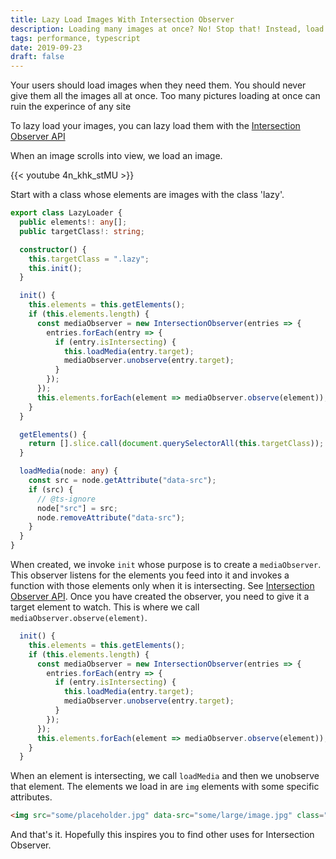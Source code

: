 ```yaml
---
title: Lazy Load Images With Intersection Observer
description: Loading many images at once? No! Stop that! Instead, load them when your user needs them. Every byte counts.
tags: performance, typescript
date: 2019-09-23
draft: false
---
```


Your users should load images when they need them. You should never give them all the images all at once. Too many pictures loading at once can ruin the experince of any site

To lazy load your images, you can lazy load them with the [Intersection Observer API](https://developer.mozilla.org/en-US/docs/Web/API/Intersection_Observer_API)

When an image scrolls into view, we load an image.

<div class="video">
{{< youtube 4n_khk_stMU >}}
</div>

Start with a class whose elements are images with the class 'lazy'.

```typescript
export class LazyLoader {
  public elements!: any[];
  public targetClass!: string;

  constructor() {
    this.targetClass = ".lazy";
    this.init();
  }

  init() {
    this.elements = this.getElements();
    if (this.elements.length) {
      const mediaObserver = new IntersectionObserver(entries => {
        entries.forEach(entry => {
          if (entry.isIntersecting) {
            this.loadMedia(entry.target);
            mediaObserver.unobserve(entry.target);
          }
        });
      });
      this.elements.forEach(element => mediaObserver.observe(element));
    }
  }

  getElements() {
    return [].slice.call(document.querySelectorAll(this.targetClass));
  }

  loadMedia(node: any) {
    const src = node.getAttribute("data-src");
    if (src) {
      // @ts-ignore
      node["src"] = src;
      node.removeAttribute("data-src");
    }
  }
}
```

When created, we invoke `init` whose purpose is to create a `mediaObserver`. This observer listens for the elements you feed into it and invokes a function with those elements only when it is intersecting. See [Intersection Observer API](https://developer.mozilla.org/en-US/docs/Web/API/Intersection_Observer_API). Once you have created the observer, you need to give it a target element to watch. This is where we call `mediaObserver.observe(element)`.

```typescript
  init() {
    this.elements = this.getElements();
    if (this.elements.length) {
      const mediaObserver = new IntersectionObserver(entries => {
        entries.forEach(entry => {
          if (entry.isIntersecting) {
            this.loadMedia(entry.target);
            mediaObserver.unobserve(entry.target);
          }
        });
      });
      this.elements.forEach(element => mediaObserver.observe(element));
    }
  }
```

When an element is intersecting, we call `loadMedia` and then we unobserve that element. The elements we load in are `img` elements with some specific attributes.

```html
<img src="some/placeholder.jpg" data-src="some/large/image.jpg" class="lazy" />
```

And that's it. Hopefully this inspires you to find other uses for Intersection Observer.
